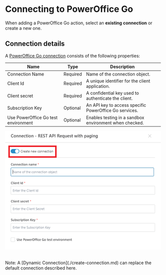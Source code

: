# Connecting to PowerOffice Go

When adding a PowerOffice Go action, select an **existing connection** or create a new one.

## Connection details

A [PowerOffice Go connection](https://developer.poweroffice.net/documentation/authentication) consists of the following properties:

| Name                |  Type      | Description                                                         |
|-----------------------|----|-----------------------------------------------------------------------------|
| Connection Name                 | Required | Name of the connection object.                              |
| Client Id                          | Required    | A unique identifier for the client application.       |
| Client secret                      | Required    | A confidential key used to authenticate the client.   |
| Subscription Key                   | Optional    | An API key to access specific PowerOffice Go services.   |
| Use PowerOffice Go test environment | Optional    | Enables testing in a sandbox environment when checked. |

![img](../../../../images/flow/powerofficego-connection.png)



<br/>
Note: A [Dynamic Connection](./create-connection.md) can replace the default connection described here.